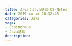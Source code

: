 ```yaml
---
title: Java：Java基础-CS-Notes
date: 2019-xx-xx 20:32:45
categories: Java
tags: 
- Ebbinghaus
- Java基础
description:
---
```


